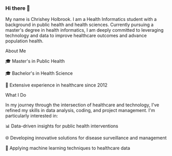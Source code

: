 ### Hi there 👋

My name is Chrishey Holbrook. I am a Health Informatics student with a background in public health and health sciences. Currently pursuing a master's degree in health informatics, I am deeply committed to leveraging technology and data to improve healthcare outcomes and advance population health. 

About Me

🎓 Master's in Public Health

🎓 Bachelor's in Health Science

💼 Extensive experience in healthcare since 2012

What I Do

In my journey through the intersection of healthcare and technology, I've refined my skills in data analysis, coding, and project management. I'm particularly interested in:

📊 Data-driven insights for public health interventions

🌐 Developing innovative solutions for disease surveillance and management

🤖 Applying machine learning techniques to healthcare data
